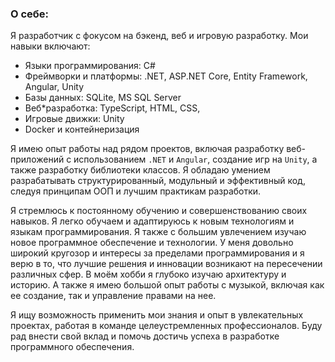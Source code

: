 ### О себе:
Я разработчик с фокусом на бэкенд, веб и игровую разработку. Мои навыки включают:

* Языки программирования: C#
* Фреймворки и платформы: .NET, ASP.NET Core, Entity Framework, Angular, Unity
* Базы данных: SQLite, MS SQL Server
* Веб*разработка: TypeScript, HTML, CSS, 
* Игровые движки: Unity
* Docker и контейнеризация

Я имею опыт работы над рядом проектов, включая разработку веб-приложений с использованием `.NET` и `Angular`, создание игр на `Unity`, а также разработку библиотеки классов. Я обладаю умением разрабатывать структурированный, модульный и эффективный код, следуя принципам ООП и лучшим практикам разработки.

Я стремлюсь к постоянному обучению и совершенствованию своих навыков. Я легко обучаем и адаптируюсь к новым технологиям и языкам программирования. Я также с большим увлечением изучаю новое программное обеспечение и технологии. У меня довольно широкий кругозор и интересы за пределами программирования и я верю в то, что лучшие решения и инновации возникают на пересечении различных сфер. В моём хобби я глубоко изучаю архитектуру и историю. А также я имею большой опыт работы с музыкой, включая как ее создание, так и управление правами на нее.

Я ищу возможность применить мои знания и опыт в увлекательных проектах, работая в команде целеустремленных профессионалов. Буду рад внести свой вклад и помочь достичь успеха в разработке программного обеспечения.
